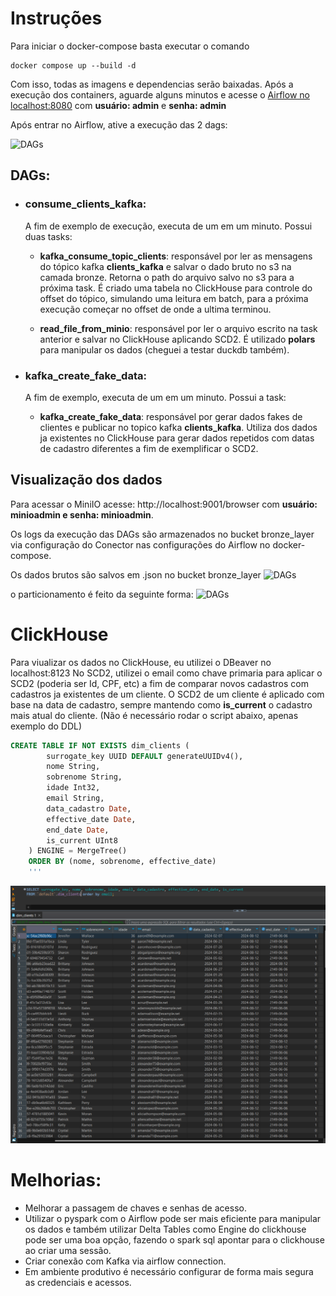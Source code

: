 # Instruções
Para iniciar o docker-compose basta executar o comando 
```
docker compose up --build -d
````
Com isso, todas as imagens e dependencias serão baixadas. Após a execução dos containers, aguarde alguns minutos e acesse
o [Airflow no localhost:8080](http://localhost:8080/login/) com **usuário: admin** e **senha: admin**

Após entrar no Airflow, ative a execução das 2 dags:

![DAGs](img/airflow.png)

## DAGs:
- ### **consume_clients_kafka**:
    A fim de exemplo de execução, executa de um em um minuto. Possui duas tasks:
    - **kafka_consume_topic_clients**: responsável por ler as mensagens do tópico kafka **clients_kafka** e salvar o dado bruto no s3 na camada bronze. Retorna o path do arquivo salvo no s3 para a próxima task. É criado uma tabela no ClickHouse para controle do offset do tópico, simulando uma leitura em batch, para a próxima execução começar no offset de onde a ultima terminou.

    - **read_file_from_minio**: responsável por ler o arquivo escrito na task anterior e salvar no ClickHouse aplicando SCD2. É utilizado **polars** para manipular os dados (cheguei a testar duckdb também).

- ### **kafka_create_fake_data**:
    A fim de exemplo, executa de um em um minuto. Possui a task:
    - **kafka_create_fake_data**: responsável por gerar dados fakes de clientes e publicar no topico kafka **clients_kafka**. Utiliza dos dados ja existentes no ClickHouse para gerar dados repetidos com datas de cadastro diferentes a fim de exemplificar o SCD2.

## Visualização dos dados
Para acessar o MiniIO acesse: http://localhost:9001/browser com **usuário: minioadmin e senha: minioadmin**.

Os logs da execução das DAGs são armazenados no bucket bronze_layer via configuração do Conector nas configurações do Airflow no docker-compose.

Os dados brutos são salvos em .json no bucket bronze_layer
![DAGs](img/bucket.png)

o particionamento é feito da seguinte forma:
![DAGs](img/partition.png)


# ClickHouse

Para viualizar os dados no ClickHouse, eu utilizei o DBeaver no localhost:8123
No SCD2, utilizei o email como chave primaria para aplicar o SCD2 (poderia ser Id, CPF, etc) a fim de comparar novos cadastros com cadastros ja existentes de um cliente.
O SCD2 de um cliente é aplicado com base na data de cadastro, sempre mantendo como **is_current** o cadastro mais atual do cliente.
(Não é necessário rodar o script abaixo, apenas exemplo do DDL)
```sql
CREATE TABLE IF NOT EXISTS dim_clients (
        surrogate_key UUID DEFAULT generateUUIDv4(),
        nome String,
        sobrenome String,
        idade Int32,
        email String,
        data_cadastro Date,
        effective_date Date,
        end_date Date,
        is_current UInt8
    ) ENGINE = MergeTree()
    ORDER BY (nome, sobrenome, effective_date)
    '''
```

![DAGs](img/clickhouse.png)

# Melhorias:
- Melhorar a passagem de chaves e senhas de acesso.
- Utilizar o pyspark com o Airflow pode ser mais eficiente para manipular os dados e também utilizar Delta Tables como Engine do clickhouse pode ser uma boa opção, fazendo o spark sql apontar para o clickhouse ao criar uma sessão.
- Criar conexão com Kafka via airflow connection.
- Em ambiente produtivo é necessário configurar de forma mais segura as credenciais e acessos.


